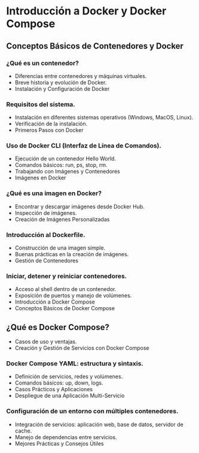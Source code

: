 # Introducción a Docker y Docker Compose

## Conceptos Básicos de Contenedores y Docker

### ¿Qué es un contenedor?
- Diferencias entre contenedores y máquinas virtuales.
- Breve historia y evolución de Docker.
- Instalación y Configuración de Docker

### Requisitos del sistema.
- Instalación en diferentes sistemas operativos (Windows, MacOS, Linux).
- Verificación de la instalación.
- Primeros Pasos con Docker

### Uso de Docker CLI (Interfaz de Línea de Comandos).
- Ejecución de un contenedor Hello World.
- Comandos básicos: run, ps, stop, rm.
- Trabajando con Imágenes y Contenedores
- Imágenes en Docker

### ¿Qué es una imagen en Docker?
- Encontrar y descargar imágenes desde Docker Hub.
- Inspección de imágenes.
- Creación de Imágenes Personalizadas

### Introducción al Dockerfile.
- Construcción de una imagen simple.
- Buenas prácticas en la creación de imágenes.
- Gestión de Contenedores

### Iniciar, detener y reiniciar contenedores.
- Acceso al shell dentro de un contenedor.
- Exposición de puertos y manejo de volúmenes.
- Introducción a Docker Compose
- Conceptos Básicos de Docker Compose

## ¿Qué es Docker Compose?
- Casos de uso y ventajas.
- Creación y Gestión de Servicios con Docker Compose

### Docker Compose YAML: estructura y sintaxis.
- Definición de servicios, redes y volúmenes.
- Comandos básicos: up, down, logs.
- Casos Prácticos y Aplicaciones
- Despliegue de una Aplicación Multi-Servicio

### Configuración de un entorno con múltiples contenedores.
- Integración de servicios: aplicación web, base de datos, servidor de cache.
- Manejo de dependencias entre servicios.
- Mejores Prácticas y Consejos Útiles
